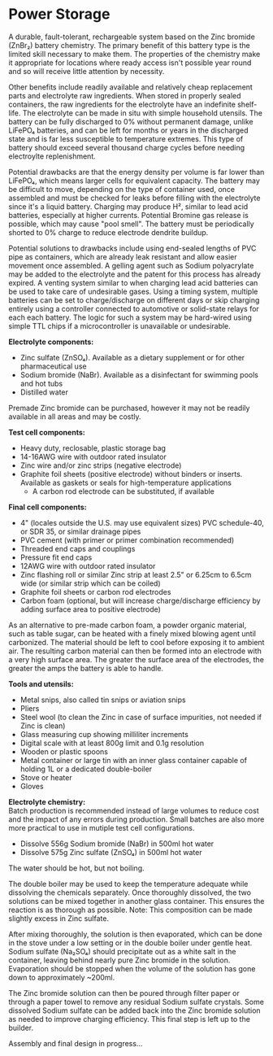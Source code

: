 # Power Storage

A durable, fault-tolerant, rechargeable system based on the Zinc bromide (ZnBr₂) battery chemistry. The primary benefit of this battery type is the limited skill necessary to make them. The properties of the chemistry make it appropriate for locations where ready access isn't possible year round and so will receive little attention by necessity.

Other benefits include readily available and relatively cheap replacement parts and electrolyte raw ingredients. When stored in properly sealed containers, the raw ingredients for the electrolyte have an indefinite shelf-life. The electrolyte can be made in situ with simple household utensils. The battery can be fully discharged to 0% without permanent damage, unlike LiFePO₄ batteries, and can be left for months or years in the discharged state and is far less susceptible to temperature extremes. This type of battery should exceed several thousand charge cycles before needing electroylte replenishment.

Potential drawbacks are that the energy density per volume is far lower than LiFePO₄, which means larger cells for equivalent capacity. The battery may be difficult to move, depending on the type of container used, once assembled and must be checked for leaks before filling with the electrolyte since it's a liquid battery. Charging may produce H², similar to lead acid batteries, especially at higher currents. Potential Bromine gas release is possible, which may cause "pool smell". The battery must be periodically shorted to 0% charge to reduce electrode dendrite buildup.

Potential solutions to drawbacks include using end-sealed lengths of PVC pipe as containers, which are already leak resistant and allow easier movement once assembled. A gelling agent such as Sodium polyacrylate may be added to the electrolyte and the patent for this process has already expired. A venting system similar to when charging lead acid batteries can be used to take care of undesirable gases. Using a timing system, multiple batteries can be set to charge/discharge on different days or skip charging entirely using a controller connected to automotive or solid-state relays for each each battery. The logic for such a system may be hard-wired using simple TTL chips if a microcontroller is unavailable or undesirable.

**Electrolyte components:**
* Zinc sulfate (ZnSO₄). Available as a dietary supplement or for other pharmaceutical use
* Sodium bromide (NaBr). Available as a disinfectant for swimming pools and hot tubs
* Distilled water

Premade Zinc bromide can be purchased, however it may not be readily available in all areas and may be costly.

**Test cell components:**
* Heavy duty, reclosable, plastic storage bag
* 14-16AWG wire with outdoor rated insulator
* Zinc wire and/or zinc strips (negative electrode)
* Graphite foil sheets (positive electrode) without binders or inserts. Available as gaskets or seals for high-temperature applications
  * A carbon rod electrode can be substituted, if available 

**Final cell components:**
* 4" (locales outside the U.S. may use equivalent sizes) PVC schedule-40, or SDR 35, or similar drainage pipes
* PVC cement (with primer or primer combination recommended)
* Threaded end caps and couplings
* Pressure fit end caps
* 12AWG wire with outdoor rated insulator
* Zinc flashing roll or similar Zinc strip at least 2.5" or 6.25cm to 6.5cm wide (or similar strip which can be coiled)
* Graphite foil sheets or carbon rod electrodes 
* Carbon foam (optional, but will increase charge/discharge efficiency by adding surface area to positive electrode)

As an alternative to pre-made carbon foam, a powder organic material, such as table sugar, can be heated with a finely mixed blowing agent until carbonized. The material should be left to cool before exposing it to ambient air. The resulting carbon material can then be formed into an electrode with a very high surface area. The greater the surface area of the electrodes, the greater the amps the battery is able to handle.

**Tools and utensils:**
* Metal snips, also called tin snips or aviation snips
* Pliers
* Steel wool (to clean the Zinc in case of surface impurities, not needed if Zinc is clean)
* Glass measuring cup showing milliliter increments
* Digital scale with at least 800g limit and 0.1g resolution
* Wooden or plastic spoons
* Metal container or large tin with an inner glass container capable of holding 1L or a dedicated double-boiler
* Stove or heater
* Gloves

**Electrolyte chemistry:**  
Batch production is recommended instead of large volumes to reduce cost and the impact of any errors during production. Small batches are also more more practical to use in mutiple test cell configurations.

* Dissolve 556g Sodium bromide (NaBr) in 500ml hot water
* Dissolve 575g Zinc sulfate (ZnSO₄) in 500ml hot water

The water should be hot, but not boiling.

The double boiler may be used to keep the temperature adequate while dissolving the chemicals separately. Once thoroughly dissolved, the two solutions can be mixed together in another glass container. This ensures the reaction is as thorough as possible. Note: This composition can be made slightly excess in Zinc sulfate.

After mixing thoroughly, the solution is then evaporated, which can be done in the stove under a low setting or in the double boiler under gentle heat. Sodium sulfate (Na₂SO₄) should precipitate out as a white salt in the container, leaving behind nearly pure Zinc bromide in the solution. Evaporation should be stopped when the volume of the solution has gone down to approximately ~200ml.

The Zinc bromide solution can then be poured through filter paper or through a paper towel to remove any residual Sodium sulfate crystals. Some dissolved Sodium sulfate can be added back into the Zinc bromide solution as needed to improve charging efficiency. This final step is left up to the builder.

Assembly and final design in progress...



